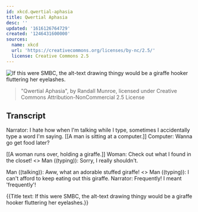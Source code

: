 ```yaml
---
id: xkcd.qwertial-aphasia
title: Qwertial Aphasia
desc: ''
updated: '1616126764729'
created: '1246431600000'
sources:
  name: xkcd
  url: 'https://creativecommons.org/licenses/by-nc/2.5/'
  license: Creative Commons 2.5
---
```

![If this were SMBC, the alt-text drawing thingy would be a giraffe hooker fluttering her eyelashes.](https://imgs.xkcd.com/comics/qwertial_aphasia.png)
> "Qwertial Aphasia", by Randall Munroe, licensed under Creative Commons Attribution-NonCommercial 2.5 License

## Transcript
Narrator: I hate how when I'm talking while I type, sometimes I accidentally type a word I'm saying.
[[A man is sitting at a computer.]]
Computer: Wanna go get food later?

[[A woman runs over, holding a giraffe.]]
Woman: Check out what I found in the closet!
<<Type type>>
Man ((typing)): Sorry, I really shouldn't.

Man ((talking)): Aww, what an adorable stuffed giraffe!
<<Type type>>
Man ((typing)): I can't afford to keep eating out this giraffe.
Narrator: 
Frequently!
 I meant 
'frequently'!


{{Title text: If this were SMBC, the alt-text drawing thingy would be a giraffe hooker fluttering her eyelashes.}}

